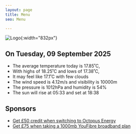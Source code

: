 ```yaml
---
layout: page
title: Menu
seo: Menu

---
```


![Logo](/images/logo.jpg){:width="832px"}

<!-- weather_marker starts -->
## On Tuesday, 09 September 2025

- The average temperature today is 17.85˚C,
- With highs of 18.25˚C and lows of 17.38˚C,
- It may feel like 17.1˚C with few clouds
- The wind speed is 4.12m/s and visibility is 10000m
- The pressure is 1012hPa and humidity is 54%
- The sun will rise at 05:33 and set at 18:38

<!-- weather_marker ends -->

## Sponsors

- [Get £50 credit when switching to Octopus Energy](https://bit.ly/3oD1nnS)
- [Get £75 when taking a 1000mb YouFibre broadband plan](https://aklam.io/91zWhU?)

